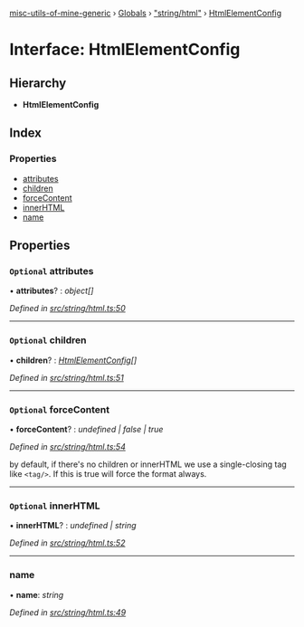 [misc-utils-of-mine-generic](../README.md) › [Globals](../globals.md) › ["string/html"](../modules/_string_html_.md) › [HtmlElementConfig](_string_html_.htmlelementconfig.md)

# Interface: HtmlElementConfig

## Hierarchy

* **HtmlElementConfig**

## Index

### Properties

* [attributes](_string_html_.htmlelementconfig.md#optional-attributes)
* [children](_string_html_.htmlelementconfig.md#optional-children)
* [forceContent](_string_html_.htmlelementconfig.md#optional-forcecontent)
* [innerHTML](_string_html_.htmlelementconfig.md#optional-innerhtml)
* [name](_string_html_.htmlelementconfig.md#name)

## Properties

### `Optional` attributes

• **attributes**? : *object[]*

*Defined in [src/string/html.ts:50](https://github.com/cancerberoSgx/misc-utils-of-mine/blob/5e76898/misc-utils-of-mine-generic/src/string/html.ts#L50)*

___

### `Optional` children

• **children**? : *[HtmlElementConfig](_string_html_.htmlelementconfig.md)[]*

*Defined in [src/string/html.ts:51](https://github.com/cancerberoSgx/misc-utils-of-mine/blob/5e76898/misc-utils-of-mine-generic/src/string/html.ts#L51)*

___

### `Optional` forceContent

• **forceContent**? : *undefined | false | true*

*Defined in [src/string/html.ts:54](https://github.com/cancerberoSgx/misc-utils-of-mine/blob/5e76898/misc-utils-of-mine-generic/src/string/html.ts#L54)*

by default, if there's no children or innerHTML we use a single-closing tag like `<tag/>`.  If this is true will force the format <tag></tag> always.

___

### `Optional` innerHTML

• **innerHTML**? : *undefined | string*

*Defined in [src/string/html.ts:52](https://github.com/cancerberoSgx/misc-utils-of-mine/blob/5e76898/misc-utils-of-mine-generic/src/string/html.ts#L52)*

___

###  name

• **name**: *string*

*Defined in [src/string/html.ts:49](https://github.com/cancerberoSgx/misc-utils-of-mine/blob/5e76898/misc-utils-of-mine-generic/src/string/html.ts#L49)*
